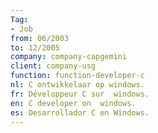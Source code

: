 ```yaml
---
Tag: 
- Job 
from: 06/2003
to: 12/2005
company: company-capgemini
client: company-usg
function: function-developer-c
nl: C ontwikkelaar op windows.
fr: Développeur C sur  windows.
en: C developer on  windows.
es: Desarrollador C en Windows.
---
```

